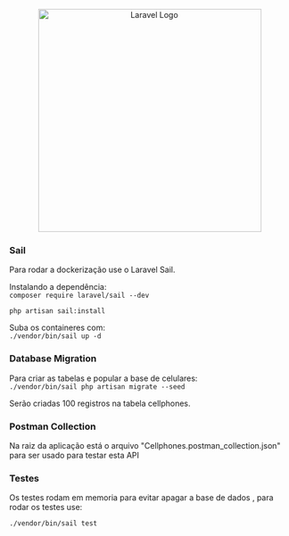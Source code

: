 <p align="center"><a href="https://laravel.com" target="_blank"><img src="https://raw.githubusercontent.com/laravel/art/master/logo-lockup/5%20SVG/2%20CMYK/1%20Full%20Color/laravel-logolockup-cmyk-red.svg" width="400" alt="Laravel Logo"></a></p>

### Sail
Para rodar a dockerização use o Laravel Sail.
<p>Instalando a dependência:</br>
<code>composer require laravel/sail --dev</code></p>
<code>php artisan sail:install</code>

<p>Suba os containeres com:</br>
<code>./vendor/bin/sail up -d</code></p>

### Database Migration
<p>Para criar as tabelas e popular a base de celulares:</br>
<code>./vendor/bin/sail php artisan migrate --seed</code>
</p>
<p>Serão criadas 100 registros na tabela cellphones.</p>

### Postman Collection
<p>Na raiz da aplicação está o arquivo "Cellphones.postman_collection.json" para ser usado para testar esta API</p>

### Testes
<p>Os testes rodam em memoria para evitar apagar a base de dados
, para rodar os testes use:</p>
<code>./vendor/bin/sail test</code>
